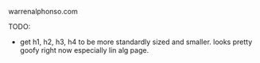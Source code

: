 warrenalphonso.com

TODO:
- get h1, h2, h3, h4 to be more standardly sized and smaller. looks pretty goofy right now especially lin alg page. 